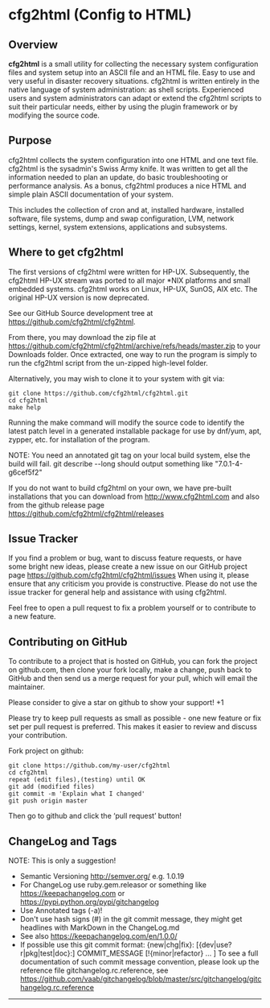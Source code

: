 # cfg2html (Config to HTML)

## Overview

**cfg2html** is a small utility for collecting the necessary system configuration files and system setup into an ASCII file and an HTML file. Easy to use and very useful in disaster recovery situations. cfg2html is written entirely in the native language of system administration: as shell scripts. Experienced users and system administrators can adapt or extend the cfg2html scripts to suit their particular needs, either by using the plugin framework or by modifying the source code.

## Purpose

cfg2html collects the system configuration into one HTML and one text file. cfg2html is the sysadmin's Swiss Army knife. It was written to get all the information needed to plan an update, do basic troubleshooting or performance analysis. As a bonus, cfg2html produces a nice HTML and simple plain ASCII documentation of your system.

This includes the collection of cron and at, installed hardware, installed software, file systems, dump and swap configuration, LVM, network settings, kernel, system extensions, applications and subsystems.

## Where to get cfg2html

The first versions of cfg2html were written for HP-UX. Subsequently, the cfg2html HP-UX stream was ported to all major *NIX platforms and small embedded systems. cfg2html works on Linux, HP-UX, SunOS, AIX etc. The original HP-UX version is now deprecated.

See our GitHub Source development tree at <https://github.com/cfg2html/cfg2html>.

From there, you may download the zip file at <https://github.com/cfg2html/cfg2html/archive/refs/heads/master.zip> to your Downloads folder.  Once extracted, one way to run the program is simply to run the cfg2html script from the un-zipped high-level folder.

Alternatively, you may wish to clone it to your system with git via:

    git clone https://github.com/cfg2html/cfg2html.git
    cd cfg2html
    make help

Running the make command will modify the source code to identify the latest patch level in a generated installable package for use by dnf/yum, apt, zypper, etc. for installation of the program.

NOTE:  You need an annotated git tag on your local build system, else the build will fail.
git describe --long should output something like "7.0.1-4-g6cef5f2"

If you do not want to build cfg2html on your own, we have pre-built installations that you can download from <http://www.cfg2html.com> and also from the github release page <https://github.com/cfg2html/cfg2html/releases>

## Issue Tracker

If you find a problem or bug, want to discuss feature requests, or have some bright new ideas, please create a new issue on our GitHub project page <https://github.com/cfg2html/cfg2html/issues>
When using it, please ensure that any criticism you provide is constructive. Please do not use the issue tracker for general help and assistance with using cfg2html.

Feel free to open a pull request to fix a problem yourself or to contribute to a new feature.

## Contributing on GitHub

To contribute to a project that is hosted on GitHub, you can fork the project on github.com, then clone your fork locally, make a change, push back to GitHub and then send us a merge request for your pull, which will email the maintainer.

Please consider to give a star on github to show your support! +1

Please try to keep pull requests as small as possible - one new feature or fix set per pull request is preferred. This makes it easier to review and discuss your contribution.

Fork project on github:

    git clone https://github.com/my-user/cfg2html
    cd cfg2html
    repeat (edit files),(testing) until OK
    git add (modified files)
    git commit -m 'Explain what I changed'
    git push origin master

Then go to github and click the ‘pull request’ button!

## ChangeLog and Tags

NOTE: This is only a suggestion!

- Semantic Versioning <http://semver.org/> e.g. 1.0.19
- For ChangeLog use ruby.gem.releasor or something like <https://keepachangelog.com> or <https://pypi.python.org/pypi/gitchangelog>
- Use Annotated tags (-a)!
- Don't use hash signs (#) in the git commit message, they might get headlines with MarkDown in the ChangeLog.md
- See also <https://keepachangelog.com/en/1.0.0/>
- If possible use this git commit format:
    {new|chg|fix}: [{dev|use?r|pkg|test|doc}:] COMMIT_MESSAGE [!{minor|refactor} ... ]
    To see a full documentation of such commit message convention, please look up the reference file gitchangelog.rc.reference, see <https://github.com/vaab/gitchangelog/blob/master/src/gitchangelog/gitchangelog.rc.reference>

----
<!--  $Id: README.md,v 6.17 2023/08/31 07:56:06 ralph Exp $ -->
<!-- vim:set fileencoding=utf8 fileformat=unix filetype=md tabstop=4 expandtab: -->
